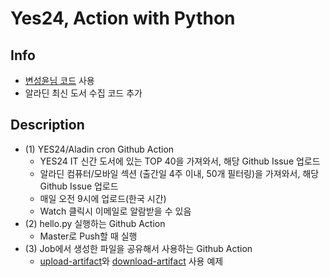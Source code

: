 # Yes24,  Action with Python

## Info
- [변성윤님 코드](https://github.com/zzsza/github-action-with-python) 사용
- 알라딘 최신 도서 수집 코드 추가

## Description
- (1) YES24/Aladin cron Github Action
  - YES24 IT 신간 도서에 있는 TOP 40을 가져와서, 해당 Github Issue 업로드
  - 알라딘 컴퓨터/모바일 섹션 (출간일 4주 이내, 50개 필터링)을 가져와서, 해당 Github Issue 업로드
  - 매일 오전 9시에 업로드(한국 시간)
  - Watch 클릭시 이메일로 알람받을 수 있음
- (2) hello.py 실행하는 Github Action
  - Master로 Push할 때 실행
- (3) Job에서 생성한 파일을 공유해서 사용하는 Github Action
  - [upload-artifact](https://github.com/actions/upload-artifact)와 [download-artifact](https://github.com/actions/download-artifact) 사용 예제
 
